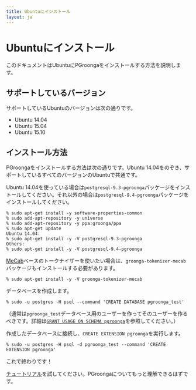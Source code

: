```yaml
---
title: Ubuntuにインストール
layout: ja
---
```


# Ubuntuにインストール

このドキュメントはUbuntuにPGroongaをインストールする方法を説明します。

## サポートしているバージョン

サポートしているUbuntuのバージョンは次の通りです。

  * Ubuntu 14.04
  * Ubuntu 15.04
  * Ubuntu 15.10

## インストール方法

PGroongaをインストールする方法は次の通りです。Ubuntu 14.04をのぞき、サポートしているすべてのバージョンのUbuntuで共通です。

Ubuntu 14.04を使っている場合は`postgresql-9.3-pgroonga`パッケージをインストールしてください。それ以外の場合は`postgresql-9.4-pgroonga`パッケージをインストールしてください。

```text
% sudo apt-get install -y software-properties-common
% sudo add-apt-repository -y universe
% sudo add-apt-repository -y ppa:groonga/ppa
% sudo apt-get update
Ubuntu 14.04:
% sudo apt-get install -y -V postgresql-9.3-pgroonga
Others:
% sudo apt-get install -y -V postgresql-9.4-pgroonga
```

[MeCab](http://taku910.github.io/mecab/)ベースのトークナイザーを使いたい場合は、`groonga-tokenizer-mecab`パッケージもインストールする必要があります。

```text
% sudo apt-get install -y -V groonga-tokenizer-mecab
```

データベースを作成します。

```text
% sudo -u postgres -H psql --command 'CREATE DATABASE pgroonga_test'
```

（通常は`pgroonga_test`データベース用のユーザーを作ってそのユーザーを作るべきです。詳細は[`GRANT USAGE ON SCHEMA pgroonga`](../reference/grant-usage-on-schema-pgroonga.html)を参照してください。）

作成したデータベースに接続し、`CREATE EXTENSION pgroonga`を実行します。

```text
% sudo -u postgres -H psql -d pgroonga_test --command 'CREATE EXTENSION pgroonga'
```

これで終わりです！

[チュートリアル](../tutorial/)を試してください。PGroongaについてもっと理解できるはずです。
